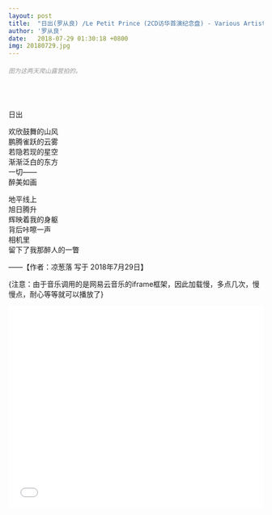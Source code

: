 ```yaml
---
layout: post
title:  "日出(罗从良) /Le Petit Prince (2CD访华首演纪念盘) - Various Artists"
author: '罗从良'
date:   2018-07-29 01:30:18 +0800
img: 20180729.jpg
---
```

<h5 style="color:#999; font-size:12px;font-weight:300">图为这两天爬山露营拍的。</h5>
<br>
<br>

日出<br>

欢欣鼓舞的山风<br>
鹏腾雀跃的云雾<br>
若隐若现的星空<br>
渐渐泛白的东方<br>
一切——<br>
醉美如画<br>

地平线上<br>
旭日腾升<br>
辉映着我的身躯<br>
背后咔嚓一声<br>
相机里<br>
留下了我那醉人的一瞥<br>


——【作者：凉葱落 写于 2018年7月29日】

{注意：由于音乐调用的是网易云音乐的iframe框架，因此加载慢，多点几次，慢慢点，耐心等等就可以播放了}
<iframe frameborder="0" src="//music.163.com/outchain/player?type=1&id=500895&auto=1&height=430" allowfullscreen style="width:100%;height:400px"></iframe>

